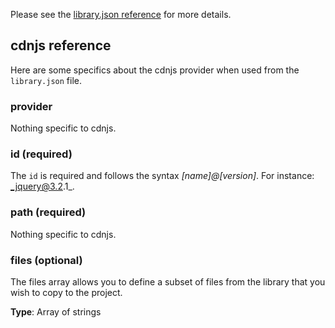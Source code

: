 Please see the [library.json reference](library-json-reference) for more details.

## cdnjs reference
Here are some specifics about the cdnjs provider when used from the `library.json` file.

### provider
Nothing specific to cdnjs.

### id (required)
The `id` is required and follows the syntax _[name]@[version]_. For instance: _jquery@3.2.1_.

### path (required)
Nothing specific to cdnjs.

### files (optional)
The files array allows you to define a subset of files from the library that you wish to copy to the project.

**Type**: Array of strings